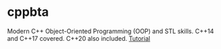 # cppbta
Modern C++ Object-Oriented Programming (OOP) and STL skills. C++14 and C++17 covered. C++20 also included.
[Tutorial](https://www.udemy.com/course/complete-modern-c-programming-beginner-to-advanced/)